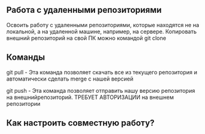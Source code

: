 ## Работа с удаленными репозиториями

Освоить работу с удаленными репозиториями, которые находятся не на локальной, 
а на удаленной машине, например, на сервере.
Копировать внешний репозиторий на свой ПК можно командой git clone

## Команды
git pull - Эта команда позволяет скачать все из текущего репозитория и автоматически сделать merge с нашей версией

git push - Эта команда позволяет отправить нашу  версию репозитория на внешнийрепозиторий. 
ТРЕБУЕТ АВТОРИЗАЦИИ на внешнем репозитории

## Как настроить совместную работу?
